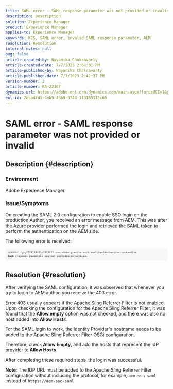 ```yaml
---
title: SAML error - SAML response parameter was not provided or invalid
description: Description
solution: Experience Manager
product: Experience Manager
applies-to: Experience Manager
keywords: KCS, SAML error, invalid SAML response parameter, AEM
resolution: Resolution
internal-notes: null
bug: false
article-created-by: Nayanika Chakravarty
article-created-date: 7/7/2023 2:04:01 PM
article-published-by: Nayanika Chakravarty
article-published-date: 7/7/2023 2:42:37 PM
version-number: 2
article-number: KA-22367
dynamics-url: https://adobe-ent.crm.dynamics.com/main.aspx?forceUCI=1&pagetype=entityrecord&etn=knowledgearticle&id=60482c1c-cf1c-ee11-8f6e-6045bd006ce9
exl-id: 2bcadfd5-4eb9-46b9-8744-3f3165115c65
---
```

# SAML error - SAML response parameter was not provided or invalid

## Description {#description}


### Environment

Adobe Experience Manager

### Issue/Symptoms

On creating the SAML 2.0 configuration to enable SSO login on the production Author, you received an error message from AEM. This was after the Azure provider performed the login and retrieved the SAML token to perform the authentication on the AEM side.

The following error is received:

![](assets/___85044d7a-d41c-ee11-8f6e-6045bd006ce9___.png)


## Resolution {#resolution}


After verifying the SAML configuration, it was observed that whenever you try to login to AEM author, you receive the 403 error.

Error 403 usually appears if the Apache Sling Referrer Filter is not enabled. Upon checking the configuration for the Apache Sling Referrer Filter, it was found that the <b>Allow empty</b> option was not checked, and there was also no host added into <b>Allow Hosts</b>.

For the SAML login to work, the Identity Provider's hostname needs to be added to the Apache Sling Referrer Filter OSGi configuration.

Therefore, check <b>Allow Empty</b>, and add the hosts that represent the IdP provider to <b>Allow Hosts</b>.

After completing these required steps, the login was successful.

<b>Note</b>: The IDP URL must be added to the Apache Sling Referrer Filter configuration without including the protocol, for example, `aem-sso-saml` instead of `https://aem-sso-saml`
